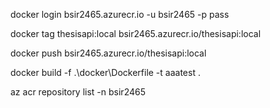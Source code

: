docker login bsir2465.azurecr.io -u bsir2465 -p pass

docker tag thesisapi:local bsir2465.azurecr.io/thesisapi:local

docker push bsir2465.azurecr.io/thesisapi:local

docker build -f .\docker\Dockerfile -t aaatest .


az acr repository list -n bsir2465
